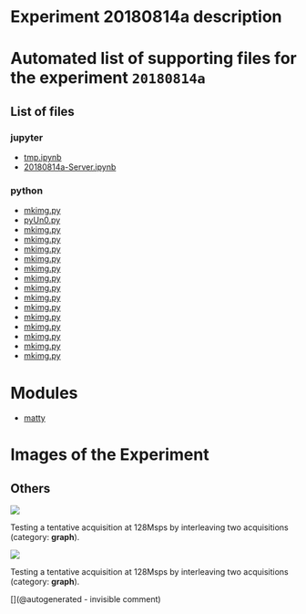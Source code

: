 # Experiment 20180814a description





# Automated list of supporting files for the __experiment `20180814a`__

## List of files

### jupyter

* [tmp.ipynb](/tmp.ipynb)
* [20180814a-Server.ipynb](/matty/20180814a/20180814a-Server.ipynb)


### python

* [mkimg.py](/include/bard/brd90/mkimg.py)
* [pyUn0.py](/matty/20180814a/pyUn0.py)
* [mkimg.py](/include/images/kretzaw145ba/20180811a/mkimg.py)
* [mkimg.py](/include/images/kretzaw145ba/mkimg.py)
* [mkimg.py](/include/bard/brd35/mkimg.py)
* [mkimg.py](/include/images/kretz-ar3-4-5b/mkimg.py)
* [mkimg.py](/include/bard/brd75/mkimg.py)
* [mkimg.py](/include/images/724A/mkimg.py)
* [mkimg.py](/include/images/13avril2020/sw45b/mkimg.py)
* [mkimg.py](/include/images/13avril2020/adrus/mkimg.py)
* [mkimg.py](/include/images/sw45b/mkimg.py)
* [mkimg.py](/matty/20180814a/mkimg.py)
* [mkimg.py](/include/bard/images/mkimg.py)
* [mkimg.py](/include/images/hp2121/20181011a/mkimg.py)
* [mkimg.py](/include/images/13avril2020/diasonics_tr/mkimg.py)
* [mkimg.py](/include/images/hp2121/20181013a/mkimg.py)





# Modules

* [matty](/matty/)




# Images of the Experiment

## Others

![](/matty/20180814a/128Msps_20180813a-9-fft.jpg)

Testing a tentative acquisition at 128Msps by interleaving two acquisitions (category: __graph__).

![](/matty/20180814a/images/20180813a-9.jpg)

Testing a tentative acquisition at 128Msps by interleaving two acquisitions (category: __graph__).










[](@autogenerated - invisible comment)